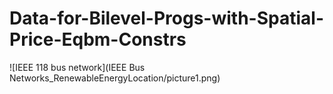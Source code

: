 # Data-for-Bilevel-Progs-with-Spatial-Price-Eqbm-Constrs
![IEEE 118 bus network](IEEE Bus Networks_RenewableEnergyLocation/picture1.png)
